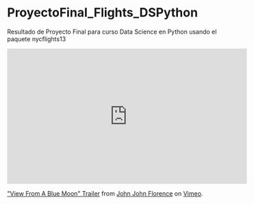 # ProyectoFinal_Flights_DSPython
Resultado de Proyecto Final para curso Data Science en Python usando el paquete nycflights13



<iframe src="https://player.vimeo.com/video/933327331" width="560" height="315" frameborder="0" webkitallowfullscreen mozallowfullscreen allowfullscreen></iframe>
<p><a href="https://vimeo.com/933327331">&quot;View From A Blue Moon&quot; Trailer</a> from <a href="https://vimeo.com/johnjohnflorence">John John Florence</a> on <a href="https://vimeo.com">Vimeo</a>.</p>
